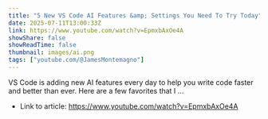 ```yaml
---
title: "5 New VS Code AI Features &amp; Settings You Need To Try Today"
date: 2025-07-11T13:00:33Z
link: https://www.youtube.com/watch?v=EpmxbAxOe4A
showShare: false
showReadTime: false
thumbnail: images/ai.png
tags: ["youtube.com/@JamesMontemagno"]
---
```

VS Code is adding new AI features every day to help you write code faster and better than ever. Here are a few favorites that I ...

- Link to article: https://www.youtube.com/watch?v=EpmxbAxOe4A